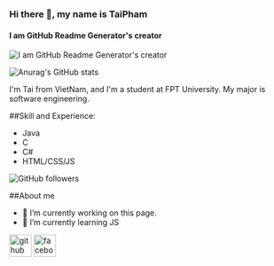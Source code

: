 ### Hi there 👋, my name is TaiPham
#### I am GitHub Readme Generator's creator

![I am GitHub Readme Generator's creator](https://arturssmirnovs.github.io/github-profile-readme-generator/images/banner.png)

![Anurag's GitHub stats](https://github-readme-stats.vercel.app/api?username=taipham2000&show_icons=true&theme=dark)

I'm Tai from VietNam, and I'm a student at FPT University. My major is software engineering.

##Skill and Experience: 
- Java
- C
- C#
- HTML/CSS/JS

![GitHub followers](https://img.shields.io/github/followers/taipham2000?style=social)

##About me

- 🔭 I’m currently working on this page. 
- 🌱 I’m currently learning JS 


[<img src='https://cdn.jsdelivr.net/npm/simple-icons@3.0.1/icons/github.svg' alt='github' height='40'>](https://github.com/https://github.com/taipham2000)  [<img src='https://cdn.jsdelivr.net/npm/simple-icons@3.0.1/icons/facebook.svg' alt='facebook' height='40'>](https://www.facebook.com/https://www.facebook.com/79TaiPham79)  
